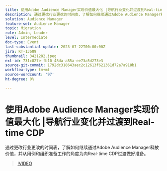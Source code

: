 ```yaml
---
title: 使用Adobe Audience Manager实现价值最大化 |导航行业变化并过渡到Real-time CDP
description: 通过更改行业更改的时间表，了解如何继续通过Adobe Audience Manager释放价值，并从用例和组织准备工作的角度为向RTCDP过渡做好准备。
solution: Audience Manager
feature-set: Audience Manager
topic: Migration
role: Admin, Leader
level: Intermediate
doc-type: Event
last-substantial-update: 2023-07-22T00:00:00Z
jira: KT-13689
thumbnail: 3421282.jpeg
exl-id: 731c827e-fb10-48da-a85a-ee73a5d273e3
source-git-commit: 1792dc318643aec2c12613f621361d72a7a918b1
workflow-type: tm+mt
source-wordcount: '97'
ht-degree: 0%

---
```


# 使用Adobe Audience Manager实现价值最大化 |导航行业变化并过渡到Real-time CDP

通过更改行业更改的时间表，了解如何继续通过Adobe Audience Manager释放价值，并从用例和组织准备工作的角度为向Real-time CDP过渡做好准备。

>[!VIDEO](https://video.tv.adobe.com/v/3421282/?learn=on)
